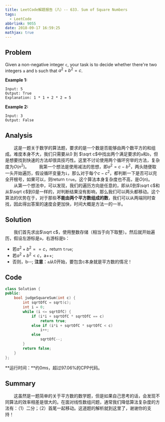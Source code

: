 ```yaml
---
title: LeetCode解题报告（八）-- 633. Sum of Square Numbers
tags:
  - LeetCode
abbrlink: 9055
date: 2018-09-17 16:59:25
mathjax: true
---
```

## Problem
Given a non-negative integer `c`, your task is to decide whether there're two integers `a` and `b` such that $a^2 + b^2 = c$.
<!-- more -->

**Example 1:**
```
Input: 5
Output: True
Explanation: 1 * 1 + 2 * 2 = 5
```

**Example 2:**
```
Input: 3
Output: False
```

## Analysis
&emsp;&emsp;这是一题关于数学的算法题，要求的是一个数是否能够由两个数平方的和组成。难度本身不大，我们只需要从0 到 $\sqrt c$中找出两个满足要求的`a`和`b`，但是想要找到快速的方法却很具技巧性。这里不讨论使用两个循环穷举的方法，复杂度为$O(n^2)$。
&emsp;&emsp;我第一个想法是使用减法的思想，即$a^2 = c - b^2$，两头随便取一头开始遍历，假设循环变量为`i`，那么对于每个$c - c^2$，都判断一下是否可以完全开根号，如果可以，则return `true`。这个算法本身复杂度也不高，是$O(n)$。
&emsp;&emsp;从第一个想法中，可以发现，我们的遍历方向是任意的，即从0到$\sqrt c$和从$\sqrt c$到0是一样的，对判断结果没有影响，那么我们可以两头都移动。这个算法的优势在于，对于那些**不能由两个平方数组成的数**，我们可以从两端同时查找，因此得出答案的速度会更加快，时间大概是方法一的一半。

## Solution
&emsp;&emsp;我们首先求出$\sqrt c$，使用整数存储（相当于向下取整）。然后就开始遍历，假设左游标是`a`，右游标是`b`：
  + 若$a^2 + b^2 == c$，return `true`;
  + 若$a^2 + b^2 < c$，a++;
  + 否则，b--;
**注意**：`a`从0开始，要包含c本身就是平方数的情况！

## Code
```C++
class Solution {
public:
    bool judgeSquareSum(int c) {
        int sqrtOfC = sqrt(c);
        int i = 0;
        while (i <= sqrtOfC) {
            if (i*i + sqrtOfC * sqrtOfC == c)
                return true;
            else if (i*i + sqrtOfC * sqrtOfC < c)
                i++;
            else
                sqrtOfC--;
        }
        return false;
    }
};
```
**运行时间：**约0ms，超过97.06%的CPP代码。

## Summary
&emsp;&emsp;这虽然是一题简单的关于平方数的数学题，但是如果自己思考的话，会发现不同算法的效率相差是很大的。在面对线性数组问题，通常我们降低算法复杂度的方法有：（1）二分；（2）首尾一起移动。这道题的解析就到这里了，谢谢你的支持！

